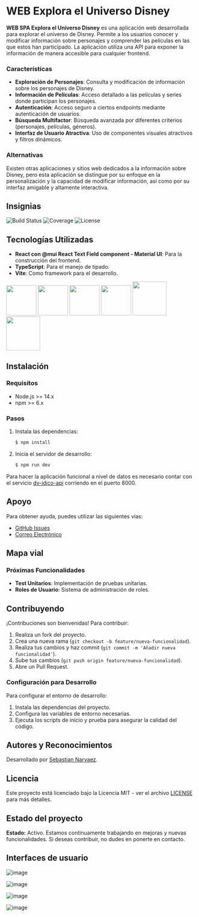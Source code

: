 # WEB Explora el Universo Disney

**WEB SPA Explora el Universo Disney** es una aplicación web desarrollada para explorar el universo de Disney. Permite a los usuarios conocer y modificar información sobre personajes y comprender las películas en las que estos han participado. La aplicación utiliza una API para exponer la información de manera accesible para cualquier frontend.

### Características
- **Exploración de Personajes**: Consulta y modificación de información sobre los personajes de Disney.
- **Información de Películas**: Acceso detallado a las películas y series donde participan los personajes.
- **Autenticación**: Acceso seguro a ciertos endpoints mediante autenticación de usuarios.
- **Búsqueda Multifactor**: Búsqueda avanzada por diferentes criterios (personajes, películas, géneros).
- **Interfaz de Usuario Atractiva**: Uso de componentes visuales atractivos y filtros dinámicos.

### Alternativas
Existen otras aplicaciones y sitios web dedicados a la información sobre Disney, pero esta aplicación se distingue por su enfoque en la personalización y la capacidad de modificar información, así como por su interfaz amigable y altamente interactiva.

## Insignias

![Build Status](https://img.shields.io/badge/build-passing-brightgreen)
![Coverage](https://img.shields.io/badge/coverage-95%25-brightgreen)
![License](https://img.shields.io/badge/license-MIT-blue)

## Tecnologías Utilizadas
- **React con @mui React Text Field component - Material UI**: Para la construcción del frontend.
- **TypeScript**: Para el manejo de tipado.
- **Vite**: Como framework para el desarrollo.

<p align="left">
  <img src="https://github.com/sebastiannarvaez23/dv-idico-web/assets/88569352/cc64327f-28bd-43df-bd5f-1c9283988c34" width="auto" height="80">
  <img src="https://github.com/sebastiannarvaez23/window-quote-machine/assets/88569352/8be2479b-f1da-4d44-a379-a2050d40ec5e" width="auto" height="80">
  <img src="https://github.com/sebastiannarvaez23/dv-idico-web/assets/88569352/76eab810-4409-4ecd-9949-7dbf85a37800" width="auto" height="80">
  <img src="https://github.com/sebastiannarvaez23/dv-idico-web/assets/88569352/4a76714b-8dee-433e-a353-fbcee2b57c0c" width="auto" height="80">
  <img src="https://static-00.iconduck.com/assets.00/git-icon-1024x1024-pqp7u4hl.png" width="auto" height="90">
  <img src="https://github.com/user-attachments/assets/0948c4c1-0a59-423d-a206-c38febc54cfa" width="auto" height="90">
</p>

## Instalación

### Requisitos
- Node.js >= 14.x
- npm >= 6.x

### Pasos
1. Instala las dependencias:
   ```bash
   $ npm install
2. Inicia el servidor de desarrollo:
   ```bash
   $ npm run dev
Para hacer la aplicación funcional a nivel de datos es necesario contar con el servicio [dv-idico-api](https://github.com/sebastiannarvaez23/dv-idico-api) corriendo en el puerto 8000.

## Apoyo

Para obtener ayuda, puedes utilizar las siguientes vías:

- [GitHub Issues](https://github.com/sebastiannarvaez23/dv-idico-web/issues)
- [Correo Electrónico](narvaezsebas8@gmail.com)

## Mapa vial

### Próximas Funcionalidades
- **Test Unitarios**: Implementación de pruebas unitarias.
- **Roles de Usuario**: Sistema de administración de roles.

## Contribuyendo

¡Contribuciones son bienvenidas! Para contribuir:

1. Realiza un fork del proyecto.
2. Crea una nueva rama (`git checkout -b feature/nueva-funcionalidad`).
3. Realiza tus cambios y haz commit (`git commit -m 'Añadir nueva funcionalidad'`).
4. Sube tus cambios (`git push origin feature/nueva-funcionalidad`).
5. Abre un Pull Request.

### Configuración para Desarrollo

Para configurar el entorno de desarrollo:

1. Instala las dependencias del proyecto.
2. Configura las variables de entorno necesarias.
3. Ejecuta los scripts de inicio y prueba para asegurar la calidad del código.

## Autores y Reconocimientos

Desarrollado por [Sebastian Narvaez](https://github.com/sebastiannarvaez23).

## Licencia

Este proyecto está licenciado bajo la Licencia MIT - ver el archivo [LICENSE](LICENSE) para más detalles.

## Estado del proyecto

**Estado:** Activo. Estamos continuamente trabajando en mejoras y nuevas funcionalidades. Si deseas contribuir, no dudes en ponerte en contacto.

## Interfaces de usuario

![image](https://github.com/sebastiannarvaez23/dv-idico-web/assets/88569352/df292aad-62e8-4b64-8653-e44c01fa8218)

![image](https://github.com/sebastiannarvaez23/dv-idico-web/assets/88569352/ff05c066-1ef2-4fc6-9d69-5da4faf63c6e)

![image](https://github.com/sebastiannarvaez23/dv-idico-web/assets/88569352/07be3f45-4204-4be3-af8f-4224073cde05)

![image](https://github.com/sebastiannarvaez23/dv-idico-web/assets/88569352/7b664b98-fe2e-4c55-9163-6d3118fb2e90)
